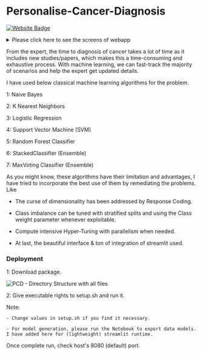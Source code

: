 # Personalise-Cancer-Diagnosis

[![Website Badge](https://img.shields.io/badge/Website-3b5998?style=flat-square&logo=google-chrome&logoColor=white)](https://kmistri-personalise-cancer-diagnosis.streamlit.app/)

<details>
  <summary>Please click here to see the screens of webapp</summary>
  
  ### Screens:
  
  <ol>
  <li>Home:</li>
  <img src="https://user-images.githubusercontent.com/20341930/208598084-5d031500-6ba8-453e-ba54-647fc26156f6.png" width="600" height="400" />

  <li>Introduction:</li>
  <img src="https://user-images.githubusercontent.com/20341930/208598906-561aa576-121f-464e-8076-2ae6e90a50b6.png" width="600" height="400" />

  <li>EDA:</li>
  <p>This is little bit large <a href = "https://drive.google.com/file/d/1mD2-jLS-XOPy16NH19shgW72L8FQjFNc/view?usp=sharing">file</a></p>

  <li>Modelling:</li>
  <ul>
    <li>Model List</li>
    <img src="https://user-images.githubusercontent.com/20341930/208599494-a7d5c090-f870-49f7-82c4-4fd2a740c312.png" width="700" height="600" />

    <li>Hyper Parameter Tuning for each models:</li>
    <img src="https://user-images.githubusercontent.com/20341930/208599561-b2b5b58f-373b-4d5c-ba78-258c0314b410.png" width="700" height="1000" />

    <li>Feature Importance & Deepdive:</li>
    <img src="https://user-images.githubusercontent.com/20341930/208599576-1f157979-42e3-4a87-ba58-677e00cbd859.png" width="700" height="1800" />

    <li>Model Observations:</li>
    <img src="https://user-images.githubusercontent.com/20341930/208599802-8f28d872-ba48-4349-8749-db79fcbc628b.png" width="700" height="600" />

    <li>3D Plots for Multiple parameter tuned:</li>
    <img src="https://user-images.githubusercontent.com/20341930/208599517-96beda8d-9024-4f4e-97c5-44480ce0e692.png" width="700" height="600" />
  </ul>
  <li>Results:</li>
  <img src="https://user-images.githubusercontent.com/20341930/208599151-9890df7a-371f-408f-8434-62d22da0c341.png" width="700" height="600" />
  </ol>
</details>


From the expert, the time to diagnosis of cancer takes a lot of time as it includes new studies/papers, which makes this a time-consuming and exhaustive process. With machine learning, we can fast-track the majority of scenarios and help the expert get updated details.

I have used below classical machine learning algorithms for the problem.

1: Naive Bayes

2: K Nearest Neighbors

3: Logistic Regression

4: Support Vector Machine (SVM)

5: Random Forest Classifier

6: StackedClassifier (Ensemble)

7: MaxVoting Classifier (Ensemble)

As you might know, these algorithms have their limitation and advantages, I have tried to incorporate the best use of them by remediating the problems. Like

- The curse of dimensionality has been addressed by Response Coding.

- Class imbalance can be tuned with stratified splits and using the Class weight parameter whenever exploitable.

- Compute intensive Hyper-Tuning with parallelism when needed.

- At last, the beautiful interface & ton of integration of streamlit used.


### Deployment

1: Download package.

![PCD - Directory Structure with all files](https://user-images.githubusercontent.com/20341930/208602029-b261f026-5dc2-490a-9990-3963d9a14033.png)

2: Give executable rights to setup.sh and run it.

Note: 

    - Change values in setup.sh if you find it necessary.
    
    - For model generation, please run the Notebook to export data models. I have added here for (lightweight) streamlit runtime.

Once complete run, check host's 8080 (default) port.
